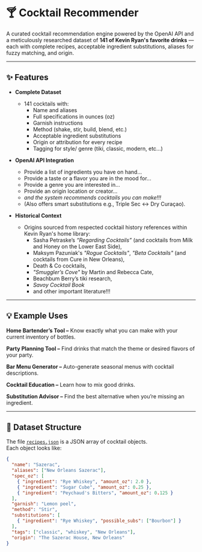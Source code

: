 # 🍸 Cocktail Recommender

A curated cocktail recommendation engine powered by the OpenAI API and a meticulously researched dataset of **141 of Kevin Ryan's favorite drinks** — each with complete recipes, acceptable ingredient substitutions, aliases for fuzzy matching, and origin.

---

## ✨ Features

- **Complete Dataset**  
  - 141 cocktails with:
    - Name and aliases
    - Full specifications in ounces (oz)
    - Garnish instructions
    - Method (shake, stir, build, blend, etc.)
    - Acceptable ingredient substitutions
    - Origin or attribution for every recipe
    - Tagging for style/ genre (tiki, classic, modern, etc...)

- **OpenAI API Integration**  
  - Provide a list of ingredients you have on hand... 
  - Provide a taste or a flavor you are in the mood for...
  - Provide a genre you are interested in...
  - Provide an origin location or creator...
  - *and the system recommends cocktails you can make!!!* 
  - (Also offers smart substitutions e.g., Triple Sec ↔ Dry Curaçao).

- **Historical Context**  
  - Origins sourced from respected cocktail history references within Kevin Ryan's home library:
    - Sasha Petraske’s *“Regarding Cocktails”* (and cocktails from Milk and Honey on the Lower East Side),
    - Maksym Pazuniak's *"Rogue Cocktails"*, *"Beta Cocktails"* (and cocktails from Cure in New Orleans),
    - Death & Co cocktails,
    - *"Smuggler’s Cove"* by Martin and Rebecca Cate,
    - Beachbum Berry’s tiki research,
    - *Savoy Cocktail Book*
    - and other important literature!!!

---

## 💡 Example Uses
**Home Bartender’s Tool –** Know exactly what you can make with your current inventory of bottles.

**Party Planning Tool –** Find drinks that match the theme or desired flavors of your party.

**Bar Menu Generator –** Auto-generate seasonal menus with cocktail descriptions.

**Cocktail Education –** Learn how to mix good drinks.

**Substitution Advisor –** Find the best alternative when you’re missing an ingredient.

---

## 📂 Dataset Structure

The file [`recipes.json`](recipes.json) is a JSON array of cocktail objects.  
Each object looks like:

```json
{
  "name": "Sazerac",
  "aliases": ["New Orleans Sazerac"],
  "spec_oz": [
    { "ingredient": "Rye Whiskey", "amount_oz": 2.0 },
    { "ingredient": "Sugar Cube", "amount_oz": 0.25 },
    { "ingredient": "Peychaud's Bitters", "amount_oz": 0.125 }
  ],
  "garnish": "Lemon peel",
  "method": "Stir",
  "substitutions": [
    { "ingredient": "Rye Whiskey", "possible_subs": ["Bourbon"] }
  ],
  "tags": ["classic", "whiskey", "New Orleans"],
  "origin": "The Sazerac House, New Orleans"
}
